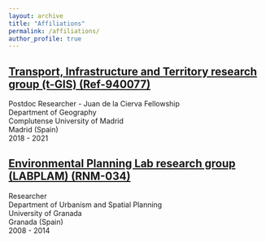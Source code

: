 ```yaml
---
layout: archive
title: "Affiliations"
permalink: /affiliations/
author_profile: true
---
```


## <a href="https://www.ucm.es/tgis/">Transport, Infrastructure and Territory research group (t-GIS) (Ref-940077)</a>
Postdoc Researcher - Juan de la Cierva Fellowship  
Department of Geography  
Complutense University of Madrid  
Madrid (Spain)  
2018 - 2021  


## <a href="https://territorialcluster.ugr.es/">Environmental Planning Lab research group (LABPLAM) (RNM-034)</a>
Researcher  
Department of Urbanism and Spatial Planning  
University of Granada  
Granada (Spain)  
2008 - 2014  
